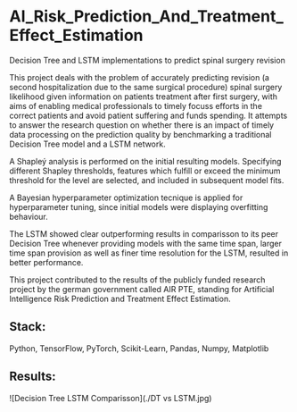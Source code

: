 # AI_Risk_Prediction_And_Treatment_Effect_Estimation
 Decision Tree and LSTM implementations to predict spinal surgery revision

 This project deals with the problem of accurately predicting revision (a second hospitalization due to the same surgical procedure) spinal surgery likelihood given information on patients treatment after first surgery, with aims of enabling medical professionals to timely focuss efforts in the correct patients and avoid patient suffering and funds spending. It attempts to answer the research question on whether there is an impact of timely data processing on the prediction quality by benchmarking a traditional Decision Tree model and a LSTM network.  

 A Shapleý analysis is performed on the initial resulting models. Specifying different Shapley thresholds, features which fulfill or exceed the minimum threshold for the level are selected, and included in subsequent model fits. 

 A Bayesian hyperparameter optimization tecnique is applied for hyperparameter tuning, since initial models were displaying overfitting behaviour. 

 The LSTM showed clear outperforming results in comparisson to its peer Decision Tree whenever providing models with the same time span, larger time span provision as well as finer time resolution for the LSTM, resulted in better performance. 

 This project contributed to the results of the publicly funded research project by the german government called AIR PTE, standing for Artificial Intelligence Risk Prediction and Treatment Effect Estimation. 

## Stack:

Python, TensorFlow, PyTorch, Scikit-Learn, Pandas, Numpy, Matplotlib

## Results:

![Decision Tree LSTM Comparisson](./DT vs LSTM.jpg)
